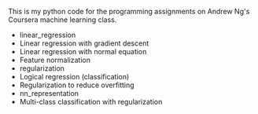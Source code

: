 This is my python code for the programming assignments on Andrew Ng's Coursera machine learning class.

* linear_regression
 * Linear regression with gradient descent
 * Linear regression with normal equation
 * Feature normalization
* regularization
 * Logical regression (classification)
 * Regularization to reduce overfitting
* nn_representation
 * Multi-class classification with regularization